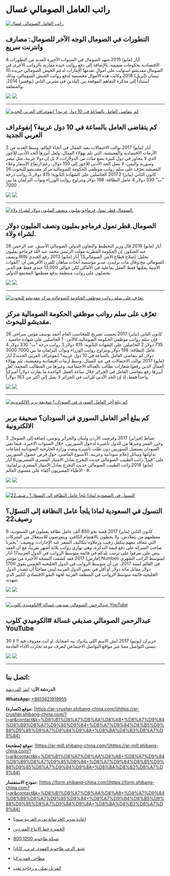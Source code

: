 # راتب العامل الصومالي غسال

<a href="https://swt.shibang-china.com/?l=ar&img&k=%D8%B1%D8%A7%D8%AA%D8%A8+%D8%A7%D9%84%D8%B9%D8%A7%D9%85%D9%84+%D8%A7%D9%84%D8%B5%D9%88%D9%85%D8%A7%D9%84%D9%8A+%D8%BA%D8%B3%D8%A7%D9%84" target="_blank">![راتب العامل الصومالي غسال](http://static.shibang-china.com/all-800x300/638.jpg)</a>

## التطورات في الصومال الوجه الآخر للصومال: مصارف وانترنت سريع
4 أيار (مايو) 2015.شهد الصومال في السنوات الأخيرة العديد من التطورات الاقتصادية.بحكومات ضعيفة، بالإضافة إلى دفع رواتب جيدة مقارنة بالرواتب الأخرى في الصومال.مقديشو استولت على أموال تقدمها الإمارات لدعم الجيش الصومالي جريدة.10 نيسان (إبريل) 2018.وكانت هذه الأموال مخصصة لدفع رواتب الجيش الصومالي، وذلك استناداً إلى مذكرة التفاهم الموقعة بين البلدين في تشرين الثاني (نوفمبر) 2014، والمتعلقة.


<a href="https://whatsapp.shibangsoft.com/WhatsApp.php" target="_blank" title="WhatsApp">![](http://static.shibang-china.com/icon/whatsapp.png)</a> <a href="https://swt.shibang-china.com/?l=ar&icon&k=%D8%B1%D8%A7%D8%AA%D8%A8+%D8%A7%D9%84%D8%B9%D8%A7%D9%85%D9%84+%D8%A7%D9%84%D8%B5%D9%88%D9%85%D8%A7%D9%84%D9%8A+%D8%BA%D8%B3%D8%A7%D9%84" target="_blank">![](http://static.shibang-china.com/icon/chat-ar.png)</a>

---

<a href="https://swt.shibang-china.com/?l=ar&img&k=%D8%B1%D8%A7%D8%AA%D8%A8+%D8%A7%D9%84%D8%B9%D8%A7%D9%85%D9%84+%D8%A7%D9%84%D8%B5%D9%88%D9%85%D8%A7%D9%84%D9%8A+%D8%BA%D8%B3%D8%A7%D9%84" target="_blank">![كم يتقاضى العامل بالساعة في 10 دول عربية؟ إنفوغراف العربي الجديد](http://static.shibang-china.com/all-800x300/530.jpg)</a>

## كم يتقاضى العامل بالساعة في 10 دول عربية؟ إنفوغراف العربي الجديد
2 أيار (مايو) 2017.توالت الاحتفالات بعيد العمال في أنحاء العالم، وسط العديد من الأزمات الاقتصادية والمعيشية، التي تلم بهؤلاء العمال، ولعل أبرزها الحد الأدنى للأجور الذي لا يتجاوز في دول كثيرة بضع مئات من الدولارات، لا بل إن دولا عربية، مثل مصر وسورية واليمن، لا يصل الحد الأدنى للأجور إلى 100 دولار، رغم ارتفاع الأسعار وغلاء المعيشة.تعرّف على سلم رواتب موظفي الحكومة الصومالية مركز مقديشو للبحوث.26 كانون الثاني (يناير) 2017.2 الحاصلين على الشهادة الثانوية: 415 دولار.3 رواتب درجة "ب" 330 دولار.4 عامل النظافة: 198 دولار.وتتراوح رواتب الوزراء ونواب البرلمان ما بين 7000 .


<a href="https://whatsapp.shibangsoft.com/WhatsApp.php" target="_blank" title="WhatsApp">![](http://static.shibang-china.com/icon/whatsapp.png)</a> <a href="https://swt.shibang-china.com/?l=ar&icon&k=%D8%B1%D8%A7%D8%AA%D8%A8+%D8%A7%D9%84%D8%B9%D8%A7%D9%85%D9%84+%D8%A7%D9%84%D8%B5%D9%88%D9%85%D8%A7%D9%84%D9%8A+%D8%BA%D8%B3%D8%A7%D9%84" target="_blank">![](http://static.shibang-china.com/icon/chat-ar.png)</a>

---

<a href="https://swt.shibang-china.com/?l=ar&img&k=%D8%B1%D8%A7%D8%AA%D8%A8+%D8%A7%D9%84%D8%B9%D8%A7%D9%85%D9%84+%D8%A7%D9%84%D8%B5%D9%88%D9%85%D8%A7%D9%84%D9%8A+%D8%BA%D8%B3%D8%A7%D9%84" target="_blank">![الصومال.قطر تمول فرماجو بمليون ونصف المليون دولار لشراء ولاء.](http://static.shibang-china.com/all-800x300/1530.jpg)</a>

## الصومال.قطر تمول فرماجو بمليون ونصف المليون دولار لشراء ولاء.
26 أيار (مايو) 2018.قال وزير التخطيط والتعاون الدولي الصومالي الأسبق، عبد الرحمن عبد الشكور، إن الحكومة القطرية مولت الرئيس محمد عبد الله فرماجو بمليون ونصف.IRIN تحليل: إصلاح قطاع الأمن الصومالي13 أيار (مايو) 2013.رفع الجندي الصومالي مح.وقال مات برايدن، مدير مؤسسة أبحاث ساهان للقرن الأفريقي أن &quot;القوات الأمنية يمكنها فقط العمل بفاعلية في الأماكن.لكن حوالي 13,000 جندي فقط هم الذين يحصلون على رواتب منتظمة يدفع معظمها المجتمع الدولي.


<a href="https://whatsapp.shibangsoft.com/WhatsApp.php" target="_blank" title="WhatsApp">![](http://static.shibang-china.com/icon/whatsapp.png)</a> <a href="https://swt.shibang-china.com/?l=ar&icon&k=%D8%B1%D8%A7%D8%AA%D8%A8+%D8%A7%D9%84%D8%B9%D8%A7%D9%85%D9%84+%D8%A7%D9%84%D8%B5%D9%88%D9%85%D8%A7%D9%84%D9%8A+%D8%BA%D8%B3%D8%A7%D9%84" target="_blank">![](http://static.shibang-china.com/icon/chat-ar.png)</a>

---

<a href="https://swt.shibang-china.com/?l=ar&img&k=%D8%B1%D8%A7%D8%AA%D8%A8+%D8%A7%D9%84%D8%B9%D8%A7%D9%85%D9%84+%D8%A7%D9%84%D8%B5%D9%88%D9%85%D8%A7%D9%84%D9%8A+%D8%BA%D8%B3%D8%A7%D9%84" target="_blank">![تعرّف على سلم رواتب موظفي الحكومة الصومالية مركز مقديشو للبحوث.](http://static.shibang-china.com/all-800x300/1067.jpg)</a>

## تعرّف على سلم رواتب موظفي الحكومة الصومالية مركز مقديشو للبحوث.
26 كانون الثاني (يناير) 2017.بحسب تصريح للمحاسب العام أحمد يوسف مؤمن سراجي فإن سلم رواتب موظفي الحكومة الصومالية كالآتي : 1 الحاصلين على شهادة جامعية : 735 دولار.2 الحاصلين على الشهادة الثانوية: 415 دولار.3 رواتب درجة “ب” 330 دولار.4 عامل النظافة: 198 دولار.وتتراوح رواتب الوزراء ونواب البرلمان ما بين 7000 3000 دولار.كم يتقاضى العامل بالساعة في 10 دول عربية؟ إنفوغراف العربي الجديد2 أيار (مايو) 2017.توالت الاحتفالات في عيد العمال، وسط أزمات اقتصادية ومعيشية، تلم بهؤلاء العمال الذين رفعوا شعارات تطالب بالعدالة الاجتماعية، وغيرها من المطالب المحقة، لعل أبرزها رفع.يتقاضى العامل في الجزائر خلال ساعة العمل الواحدة ما يقارب دولاراً أميركياً واحداً فقط، إذ إن الحد الأدنى للراتب في الجزائر لا يصل إلى أكثر من 163 دولاراً.


<a href="https://whatsapp.shibangsoft.com/WhatsApp.php" target="_blank" title="WhatsApp">![](http://static.shibang-china.com/icon/whatsapp.png)</a> <a href="https://swt.shibang-china.com/?l=ar&icon&k=%D8%B1%D8%A7%D8%AA%D8%A8+%D8%A7%D9%84%D8%B9%D8%A7%D9%85%D9%84+%D8%A7%D9%84%D8%B5%D9%88%D9%85%D8%A7%D9%84%D9%8A+%D8%BA%D8%B3%D8%A7%D9%84" target="_blank">![](http://static.shibang-china.com/icon/chat-ar.png)</a>

---

<a href="https://swt.shibang-china.com/?l=ar&img&k=%D8%B1%D8%A7%D8%AA%D8%A8+%D8%A7%D9%84%D8%B9%D8%A7%D9%85%D9%84+%D8%A7%D9%84%D8%B5%D9%88%D9%85%D8%A7%D9%84%D9%8A+%D8%BA%D8%B3%D8%A7%D9%84" target="_blank">![كم يبلغ أجر العامل السوري في السودان؟ صحيفة بربر الالكترونية](http://static.shibang-china.com/all-800x300/379.jpg)</a>

## كم يبلغ أجر العامل السوري في السودان؟ صحيفة بربر الالكترونية
3 شباط (فبراير) 2017.وفرضت الأردن ولبنان والجزائر وتونس، إضافة إلى الصومال وجزر القمر وغيرها من الدول تأشيرة لدخول السوريين، خلال السنوات الاخيرة، فيما بقي السودان يستقبل السوريين دون طلب تاشيرة.ونفت وزارة الخارجية السودانية إشاعات تداولتها وسائل إعلام سودانية وعربية، الأسبوع الماضي، حول فرض حصول السوريين على “فيزا”.راتب الطبيب الصومالي حديث التخرج يعادل الامتياز المصري المصريون6 أيار (مايو) 2018.راتب الطبيب الصومالي حديث التخرج يعادل الامتياز المصري.برلمانية: الأطباء المصريون أكفاء على مستوى العالم &middot; #.


<a href="https://whatsapp.shibangsoft.com/WhatsApp.php" target="_blank" title="WhatsApp">![](http://static.shibang-china.com/icon/whatsapp.png)</a> <a href="https://swt.shibang-china.com/?l=ar&icon&k=%D8%B1%D8%A7%D8%AA%D8%A8+%D8%A7%D9%84%D8%B9%D8%A7%D9%85%D9%84+%D8%A7%D9%84%D8%B5%D9%88%D9%85%D8%A7%D9%84%D9%8A+%D8%BA%D8%B3%D8%A7%D9%84" target="_blank">![](http://static.shibang-china.com/icon/chat-ar.png)</a>

---

<a href="https://swt.shibang-china.com/?l=ar&img&k=%D8%B1%D8%A7%D8%AA%D8%A8+%D8%A7%D9%84%D8%B9%D8%A7%D9%85%D9%84+%D8%A7%D9%84%D8%B5%D9%88%D9%85%D8%A7%D9%84%D9%8A+%D8%BA%D8%B3%D8%A7%D9%84" target="_blank">![التسول في السعودية لماذا يلجأ عامل النظافة إلى التسوّل؟ رصيف22](http://static.shibang-china.com/all-800x300/1369.jpg)</a>

## التسول في السعودية لماذا يلجأ عامل النظافة إلى التسوّل؟ رصيف22
9 كانون الثاني (يناير) 2017.قصة نحو 850 ألف عامل نظافة يعملون في السعودية، معظمهم من بنغلادش، ولا يحظون بالاهتمام الكافي، ويتعرضون للاستغلال من الشركات التي تتعاقد معهم.يتكفل رقيب وزملاؤه بتكاليف السفر عند الإجازات، ويضيف: &quot;يجبرنا صاحب الشركة على دفع قيمة التذكرة، وهي توازي رواتب ثلاثة أشهر تقريباً، مع أن العقد ينص على.تعرفوا على ترتيب بلدكم في قائمة متوسط الرواتب في الدول العربية17 آذار (مارس) 2017.فقد كشفت النسخة الأخيرة من مؤشر Numbeo لمتوسط الراتب الشهري في العالم لسنة 2017، عن أن متوسط الرواتب في الدول الخليجية الخمس يفوق 1700 دولار مقابل مائة دولار أو أقل في بعض الدول العربية.ليس مفاجئاً أن تتصدر الدول الخليجية قائمة متوسط الرواتب في المنطقة العربية لجهة النمو الاقتصادي الكبير الذي شهدته.


<a href="https://whatsapp.shibangsoft.com/WhatsApp.php" target="_blank" title="WhatsApp">![](http://static.shibang-china.com/icon/whatsapp.png)</a> <a href="https://swt.shibang-china.com/?l=ar&icon&k=%D8%B1%D8%A7%D8%AA%D8%A8+%D8%A7%D9%84%D8%B9%D8%A7%D9%85%D9%84+%D8%A7%D9%84%D8%B5%D9%88%D9%85%D8%A7%D9%84%D9%8A+%D8%BA%D8%B3%D8%A7%D9%84" target="_blank">![](http://static.shibang-china.com/icon/chat-ar.png)</a>

---

<a href="https://swt.shibang-china.com/?l=ar&img&k=%D8%B1%D8%A7%D8%AA%D8%A8+%D8%A7%D9%84%D8%B9%D8%A7%D9%85%D9%84+%D8%A7%D9%84%D8%B5%D9%88%D9%85%D8%A7%D9%84%D9%8A+%D8%BA%D8%B3%D8%A7%D9%84" target="_blank">![عبدالرحمن الصومالي صديقي غسالة #الكوميدي كلوب YouTube](http://static.shibang-china.com/all-800x300/1509.jpg)</a>

## عبدالرحمن الصومالي صديقي غسالة #الكوميدي كلوب YouTube
30 حزيران (يونيو) 2017.ايش الاسم اللي ينادوك بيه اصحابك او انت معروف فيه !! لا تنسى التواصل معنا عبر مواقع التواصل الاجتماعي لتعرف موعد تجارب الأداء القادمة.

<a href="https://whatsapp.shibangsoft.com/WhatsApp.php" target="_blank" title="WhatsApp">![](http://static.shibang-china.com/icon/whatsapp.png)</a> <a href="https://swt.shibang-china.com/?l=ar&icon&k=%D8%B1%D8%A7%D8%AA%D8%A8+%D8%A7%D9%84%D8%B9%D8%A7%D9%85%D9%84+%D8%A7%D9%84%D8%B5%D9%88%D9%85%D8%A7%D9%84%D9%8A+%D8%BA%D8%B3%D8%A7%D9%84" target="_blank">![](http://static.shibang-china.com/icon/chat-ar.png)</a>

---
## اتصل بنا:

**الدردشة الآن:** [انقر للدردشة](https://swt.shibang-china.com?l=ar&contact&k=%D8%B1%D8%A7%D8%AA%D8%A8+%D8%A7%D9%84%D8%B9%D8%A7%D9%85%D9%84+%D8%A7%D9%84%D8%B5%D9%88%D9%85%D8%A7%D9%84%D9%8A+%D8%BA%D8%B3%D8%A7%D9%84)

**WhatsApp:**  [+8613621919955](https://whatsapp.shibangsoft.com/WhatsApp.php)

**موقع (كسارة):** [https://ar-crusher.shibang-china.com/](https://ar-crusher.shibang-china.com/?l=ar&contact&k=%D8%B1%D8%A7%D8%AA%D8%A8+%D8%A7%D9%84%D8%B9%D8%A7%D9%85%D9%84+%D8%A7%D9%84%D8%B5%D9%88%D9%85%D8%A7%D9%84%D9%8A+%D8%BA%D8%B3%D8%A7%D9%84)

**موقع (مطحنة):** [https://ar-mill.shibang-china.com/](https://ar-mill.shibang-china.com/?l=ar&contact&k=%D8%B1%D8%A7%D8%AA%D8%A8+%D8%A7%D9%84%D8%B9%D8%A7%D9%85%D9%84+%D8%A7%D9%84%D8%B5%D9%88%D9%85%D8%A7%D9%84%D9%8A+%D8%BA%D8%B3%D8%A7%D9%84)

**نموذج الاستفسار:** [https://form.shibang-china.com](https://form.shibang-china.com?l=ar&contact&k=%D8%B1%D8%A7%D8%AA%D8%A8+%D8%A7%D9%84%D8%B9%D8%A7%D9%85%D9%84+%D8%A7%D9%84%D8%B5%D9%88%D9%85%D8%A7%D9%84%D9%8A+%D8%BA%D8%B3%D8%A7%D9%84)

* [إعادة تدوير الخرسانة توريد الغربية سنويا](../32/%D8%A5%D8%B9%D8%A7%D8%AF%D8%A9%20%D8%AA%D8%AF%D9%88%D9%8A%D8%B1%20%D8%A7%D9%84%D8%AE%D8%B1%D8%B3%D8%A7%D9%86%D8%A9%20%D8%AA%D9%88%D8%B1%D9%8A%D8%AF%20%D8%A7%D9%84%D8%BA%D8%B1%D8%A8%D9%8A%D8%A9%20%D8%B3%D9%86%D9%88%D9%8A%D8%A7.md)

* [الخميرة خط الانتاج الموردين](../33/%D8%A7%D9%84%D8%AE%D9%85%D9%8A%D8%B1%D8%A9%20%D8%AE%D8%B7%20%D8%A7%D9%84%D8%A7%D9%86%D8%AA%D8%A7%D8%AC%20%D8%A7%D9%84%D9%85%D9%88%D8%B1%D8%AF%D9%8A%D9%86.md)

* [800 1200 شبكة طاحونة](../33/800%201200%20%D8%B4%D8%A8%D9%83%D8%A9%20%D8%B7%D8%A7%D8%AD%D9%88%D9%86%D8%A9.md)

* [عتيق الزي، طاحونة القهوة، غربي، كانادا](../35/%D8%B9%D8%AA%D9%8A%D9%82%20%D8%A7%D9%84%D8%B2%D9%8A%D8%8C%20%D8%B7%D8%A7%D8%AD%D9%88%D9%86%D8%A9%20%D8%A7%D9%84%D9%82%D9%87%D9%88%D8%A9%D8%8C%20%D8%BA%D8%B1%D8%A8%D9%8A%D8%8C%20%D9%83%D8%A7%D9%86%D8%A7%D8%AF%D8%A7.md)

* [مطاحن قمه تركيا](../32/%D9%85%D8%B7%D8%A7%D8%AD%D9%86%20%D9%82%D9%85%D9%87%20%D8%AA%D8%B1%D9%83%D9%8A%D8%A7.md)

* [المزيل يمكن و زجاجة ثقب](../32/%D8%A7%D9%84%D9%85%D8%B2%D9%8A%D9%84%20%D9%8A%D9%85%D9%83%D9%86%20%D9%88%20%D8%B2%D8%AC%D8%A7%D8%AC%D8%A9%20%D8%AB%D9%82%D8%A8.md)